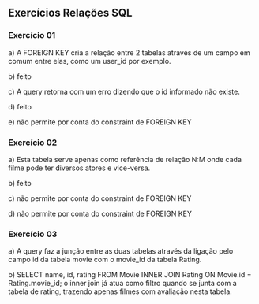 ## Exercícios Relações SQL

### Exercício 01
a) A FOREIGN KEY cria a relação entre 2 tabelas através de um campo em comum entre elas, como um user_id por exemplo.

b) feito

c) A query retorna com um erro dizendo que o id informado não existe.

d) feito

e) não permite por conta do constraint de FOREIGN KEY

### Exercício 02
a) Esta tabela serve apenas como referência de relação N:M onde cada filme pode ter diversos atores e vice-versa.

b) feito

c) não permite por conta do constraint de FOREIGN KEY

d) não permite por conta do constraint de FOREIGN KEY

### Exercício 03
a) A query faz a junção entre as duas tabelas através da ligação pelo campo id da tabela movie com o movie_id da tabela Rating.

b) SELECT name, id, rating FROM Movie 
INNER JOIN Rating ON Movie.id = Rating.movie_id;
o inner join já atua como filtro quando se junta com a tabela de rating, trazendo apenas filmes com avaliação nesta tabela.